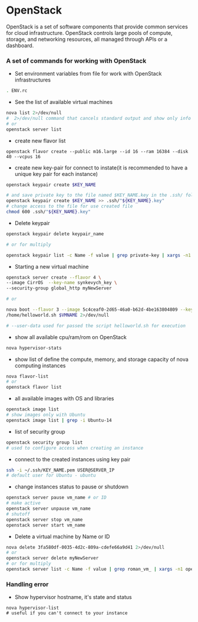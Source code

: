 # OpenStack

OpenStack is a set of software components that provide common services for cloud infrastructure. OpenStack controls large pools of compute, storage, and networking resources, all managed through APIs or a dashboard.

### A set of commands for working with OpenStack

- Set environment variables from file for work with OpenStack infrastructures

```bash
. ENV.rc
```

- See the list of available virtual machines

```bash
nova list 2>/dev/null
#  2>/dev/null command that cancels standard output and show only info about running VM
# or
openstack server list
```

- create new flavor list

`openstack flavor create --public m16.large --id 16 --ram 16384 --disk 40 --vcpus 16`

- create new key-pair for connect to instate(it is recommended to have a unique key pair for each instance)

```bash
openstack keypair create $KEY_NAME

# and save private key to the file named $KEY_NAME.key in the .ssh/ folder
openstack keypair create $KEY_NAME >> .ssh/"${KEY_NAME}.key"
# change access to the file for use created file
chmod 600 .ssh/"${KEY_NAME}.key"
```

- Delete keypair

```bash
openstack keypair delete keypair_name

# or for multiply

openstack keypair list -c Name -f value | grep private-key | xargs -n1 openstack keypair delete
```

- Starting a new virtual machine

```bash
openstack server create --flavor 4 \
--image CirrOS  --key-name synkevych_key \
--security-group global_http myNewServer

# or

nova boot --flavor 3 --image 5c4ceaf0-2d65-46a0-b62d-4be163804809 --key-name cloud_key --security-groups d134acb2-e6bc-4c82-a294-9617fdf7bf07 --user-data \
/home/helloworld.sh $VMNAME 2>/dev/null

# --user-data used for passed the script helloworld.sh for execution
```

- show all available cpu/ram/rom on OpenStack

```bash
nova hypervisor-stats
```

- show list of define the compute, memory, and storage capacity of nova computing instances

```bash
nova flavor-list
# or
openstack flavor list
```

- all available images with OS and libraries

```bash
openstack image list
# show images only with Ubuntu
openstack image list | grep -i Ubuntu-14
```

- list of security group

```bash
openstack security group list
# used to configure access when creating an instance
```

- connect to the created instances using key pair

```bash
ssh -i ~/.ssh/KEY_NAME.pem USER@SERVER_IP
# default user for Ubuntu - ubuntu
```

- change instances status to pause or shutdown

```bash
openstack server pause vm_name # or ID
# make active
openstack server unpause vm_name
# shutoff
openstack server stop vm_name
openstack server start vm_name
```

- Delete a virtual machine by Name or ID

```bash
nova delete 3fa580df-0035-4d2c-809a-cdefe66a9d41 2>/dev/null
# or
openstack server delete myNewServer
# or for multiply
openstack server list -c Name -f value | grep roman_vm_ | xargs -n1 openstack server delete
```

### Handling error

- Show hypervisor hostname, it's state and status

```bashсистеми
nova hypervisor-list
# useful if you can't connect to your instance
```

